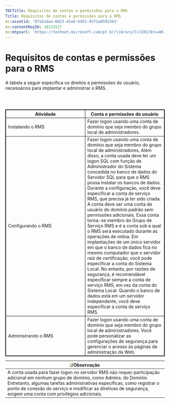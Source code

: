 ```yaml
---
TOCTitle: Requisitos de contas e permissões para o RMS
Title: Requisitos de contas e permissões para o RMS
ms:assetid: '07a51daa-6823-41e6-b453-92f1a0592361'
ms:contentKeyID: 18123527
ms:mtpsurl: 'https://technet.microsoft.com/pt-br/library/Cc720178(v=WS.10)'
---
```


Requisitos de contas e permissões para o RMS
============================================

A tabela a seguir especifica os direitos e permissões do usuário, necessários para implantar e administrar o RMS.

###  

 
<table style="border:1px solid black;">
<colgroup>
<col width="50%" />
<col width="50%" />
</colgroup>
<thead>
<tr class="header">
<th style="border:1px solid black;" >Atividade</th>
<th style="border:1px solid black;" >Conta e permissões do usuário</th>
</tr>
</thead>
<tbody>
<tr class="odd">
<td style="border:1px solid black;">Instalando o RMS</td>
<td style="border:1px solid black;">Fazer logon usando uma conta de domínio que seja membro do grupo local de administradores.</td>
</tr>
<tr class="even">
<td style="border:1px solid black;">Configurando o RMS</td>
<td style="border:1px solid black;">Fazer logon usando uma conta de domínio que seja membro do grupo local de administradores. Além disso, a conta usada deve ter um logon SQL com função de Administrador do Sistema concedida no banco de dados do Servidor SQL para que o RMS possa instalar os bancos de dados.
Durante a configuração, você deve especificar a conta de serviço RMS, que precisa já ter sido criada. A conta deve ser uma conta de usuário do domínio padrão sem permissões adicionais. Essa conta torna-se membro do Grupo de Serviço RMS e é a conta sob a qual o RMS será executado durante as operações de rotina.
Em implantações de um único servidor em que o banco de dados fica no mesmo computador que o servidor raiz de certificação, você pode especificar a conta do Sistema Local. No entanto, por razões de segurança, é recomendável especificar sempre a conta de serviço RMS, em vez da conta do Sistema Local. Quando o banco de dados está em um servidor independente, você deve especificar a conta de serviço RMS.</td>
</tr>
<tr class="odd">
<td style="border:1px solid black;">Administrando o RMS</td>
<td style="border:1px solid black;">Fazer logon usando uma conta de domínio que seja membro do grupo local de administradores. Você pode personalizar as configurações de segurança para gerenciar o acesso às páginas de administração da Web.</td>
</tr>
</tbody>
</table>
  
| ![](images/Cc720178.note(WS.10).gif)Observação                                                                                                                                                                                                                                                     |  
|---------------------------------------------------------------------------------------------------------------------------------------------------------------------------------------------------------------------------------------------------------------------------------------------------------------------------------|  
| A conta usada para fazer logon no servidor RMS não requer participação adicional em nenhum grupo de domínio, como Admins. do Domínio. Entretanto, algumas tarefas administrativas específicas, como registrar o ponto de conexão do serviço e modificar as diretivas de segurança, exigem uma conta com privilégios adicionais. |
